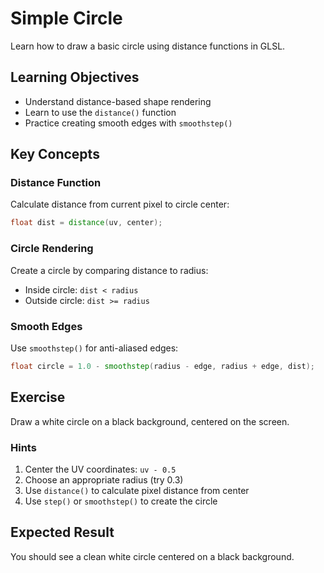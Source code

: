 # Simple Circle

Learn how to draw a basic circle using distance functions in GLSL.

## Learning Objectives

- Understand distance-based shape rendering
- Learn to use the `distance()` function
- Practice creating smooth edges with `smoothstep()`

## Key Concepts

### Distance Function

Calculate distance from current pixel to circle center:
```glsl
float dist = distance(uv, center);
```

### Circle Rendering

Create a circle by comparing distance to radius:
- Inside circle: `dist < radius`
- Outside circle: `dist >= radius`

### Smooth Edges

Use `smoothstep()` for anti-aliased edges:
```glsl
float circle = 1.0 - smoothstep(radius - edge, radius + edge, dist);
```

## Exercise

Draw a white circle on a black background, centered on the screen.

### Hints

1. Center the UV coordinates: `uv - 0.5`
2. Choose an appropriate radius (try 0.3)
3. Use `distance()` to calculate pixel distance from center
4. Use `step()` or `smoothstep()` to create the circle

## Expected Result

You should see a clean white circle centered on a black background.